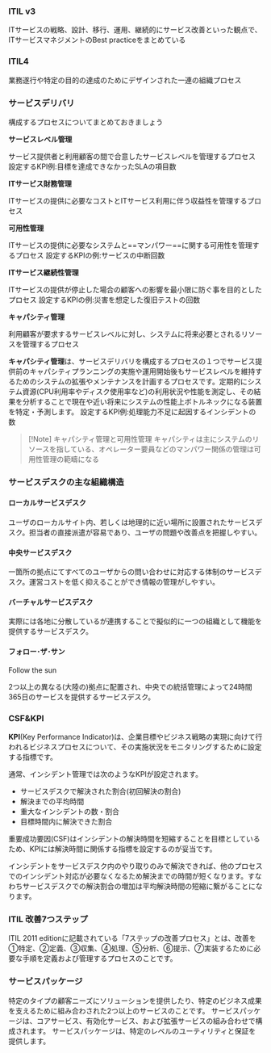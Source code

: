 ### ITIL v3
ITサービスの戦略、設計、移行、運用、継続的にサービス改善といった観点で、ITサービスマネジメントのBest practiceをまとめている

### ITIL4
業務遂行や特定の目的の達成のためにデザインされた一連の組織プロセス

### サービスデリバリ
構成するプロセスについてまとめておきましょう

**サービスレベル管理**

サービス提供者と利用顧客の間で合意したサービスレベルを管理するプロセス
設定するKPI例:目標を達成できなかったSLAの項目数

**ITサービス財務管理**

ITサービスの提供に必要なコストとITサービス利用に伴う収益性を管理するプロセス

**可用性管理**

ITサービスの提供に必要なシステムと==マンパワー==に関する可用性を管理するプロセス
設定するKPIの例:サービスの中断回数

**ITサービス継続性管理**

ITサービスの提供が停止した場合の顧客への影響を最小限に防ぐ事を目的としたプロセス
設定するKPIの例:災害を想定した復旧テストの回数

**キャパシティ管理**

利用顧客が要求するサービスレベルに対し、システムに将来必要とされるリソースを管理するプロセス

**キャパシティ管理**は、サービスデリバリを構成するプロセスの１つでサービス提供前のキャパシティプランニングの実施や運用開始後もサービスレベルを維持するためのシステムの拡張やメンテナンスを計画するプロセスです。定期的にシステム資源(CPU利用率やディスク使用率など)の利用状況や性能を測定し、その結果を分析することで現在や近い将来にシステムの性能上ボトルネックになる装置を特定・予測します。
設定するKPI例:処理能力不足に起因するインシデントの数

>[!Note] キャパシティ管理と可用性管理
> キャパシティは主にシステムのリソースを指している、オペレーター要員などのマンパワー関係の管理は可用性管理の範疇になる


### サービスデスクの主な組織構造

#### ローカルサービスデスク

ユーザのローカルサイト内、若しくは地理的に近い場所に設置されたサービスデスク。担当者の直接派遣が容易であり、ユーザの問題や改善点を把握しやすい。

#### 中央サービスデスク

一箇所の拠点にてすべてのユーザからの問い合わせに対応する体制のサービスデスク。運営コストを低く抑えることができ情報の管理がしやすい。

#### バーチャルサービスデスク

実際には各地に分散しているが連携することで擬似的に一つの組織として機能を提供するサービスデスク。

#### フォロー･ザ･サン
Follow the sun

2つ以上の異なる(大陸の)拠点に配置され、中央での統括管理によって24時間365日のサービスを提供するサービスデスク。

### CSF&KPI

**KPI**(Key Performance Indicator)は、企業目標やビジネス戦略の実現に向けて行われるビジネスプロセスについて、その実施状況をモニタリングするために設定する指標です。  
  
通常、インシデント管理では次のようなKPIが設定されます。

- サービスデスクで解決された割合(初回解決の割合)
- 解決までの平均時間
- 重大なインシデントの数・割合
- 目標時間内に解決できた割合

重要成功要因(CSF)はインシデントの解決時間を短縮することを目標としているため、KPIには解決時間に関係する指標を設定するのが妥当です。  
  
インシデントをサービスデスク内のやり取りのみで解決できれば、他のプロセスでのインシデント対応が必要なくなるため解決までの時間が短くなります。すなわちサービスデスクでの解決割合の増加は平均解決時間の短縮に繋がることになります。

### ITIL 改善7つステップ
ITIL 2011 editionに記載されている「7ステップの改善プロセス」とは、改善を①特定、②定義、③収集、④処理、⑤分析、⑥提示、⑦実装するために必要な手順を定義および管理するプロセスのことです。

### サービスパッケージ
特定のタイプの顧客ニーズにソリューションを提供したり、特定のビジネス成果を支えるために組み合わされた2つ以上のサービスのことです。 サービスパッケージは、コアサービス、有効化サービス、および拡張サービスの組み合わせで構成されます。 サービスパッケージは、特定のレベルのユーティリティと保証を提供します。